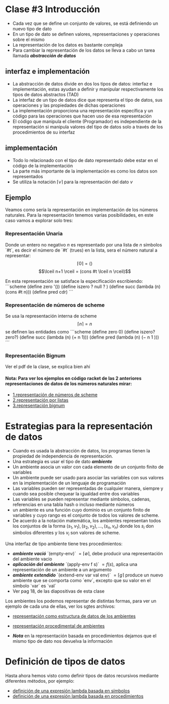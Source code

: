 # Clase \#3 Introducción

* Cada vez que se define un conjunto de valores, se está definiendo un nuevo tipo de dato
* En un tipo de dato se definen valores, representaciones y operaciones sobre el mismo
* La representación de los datos es bastante compleja
* Para cambiar la representación de los datos se lleva a cabo un tarea llamada ***abstracción de datos***

## interfaz e implementación
* La abstracción de datos divide en dos los tipos de datos: interfaz e implementación, estas ayudan a definir y manipular respectivamente los tipos de datos abstractos (TAD)
* La interfaz de un tipo de datos dice que representa el tipo de datos, sus operaciones y las propiedades de dichas operaciones
* La implementación proporciona una representación específica y un código para las operaciones que hacen uso de esa representación
* El código que manipula el cliente (Programador) es independiente de la representación si manipula valores del tipo de datos solo a través de los procedimientos de su interfaz

## implementación
* Todo lo relacionado con el tipo de dato representado debe estar en el código de la implementación
* La parte más importante de la implementación es como los datos son representados 
* Se utiliza la notación $\lceil v \rceil$ para la representación del dato $v$


## Ejemplo
Veamos como sería la representación en implementación de los números naturales. Para la representación tenemos varías posibilidades, en este caso vamos a explorar solo tres:

### Representación Unaria
Donde un entero no negativo $n$ es representado por una lista de $n$ símbolos ´#t´, es decir el número de ´#t´ (trues) en la lista, sera el número natural a representar:
$$\lceil 0 \rceil = ()$$
$$\lceil n+1 \rceil = (cons #t \lceil n \rceil)$$

En esta representación se satisface la especificación escribiendo:
´´´scheme
(define zero '())
(define iszero ? null ? )
(define succ (lambda (n) (cons #t n)))
(define pred cdr)
´´´

### Representación de números de scheme
Se usa la representación interna de scheme
$$\lceil n \rceil = n$$
se definen las entidades como
´´´scheme
(define zero 0)
(define iszero? zero?)
(define succ (lambda (n) (+ n 1)))
(define pred (lambda (n) (− n 1 )))
´´´

### Representación Bignum
Ver el pdf de la clase, se explica bien ahí

#### Nota: Para ver los ejemplos en código racket de las 2 anteriores representaciones de datos de los números naturales mirar:
* [1.representación de números de scheme](./3.ejercicios-clase3/1.natural-number-rep-scheme-numbers.rkt) 
* [2.representación por listas](./3.ejercicios-clase3/2.natural-numbers-lists-representation.rkt)
* [3.representación bignum](./3.ejercicios-clase3/natural-numbers-representation-bignum.rkt) 

# Estrategias para la representación de datos
* Cuando es usada la abstracción de datos, los programas tienen la propiedad de independencia de representación.
* Una estrategia es usar el tipo de dato ***ambiente***
* Un ambiente asocia un valor con cada elemento de un conjunto finito de variables
* Un ambiente puede ser usado para asociar las variables con sus valores en la implementación de un lenguaje de programación
* Las variables pueden ser representadas de cualquier manera, siempre y cuando sea posible chequear la igualdad entre dos variables
* Las variables se pueden representar mediante símbolos, cadenas, referencias en una tabla hash o incluso mediante números
* un ambiente es una función cuyo dominio es un conjunto finito de variables y cuyo rango es el conjunto de todos los valores de scheme.
* De acuerdo a la notación matemática, los ambientes representan todos los conjuntos de la forma ${(s_{1},v_{1}),(s_{2},v_{2}),...,(s_{n},v_{n})}$ donde los $s_{i}$ don símbolos diferentes y los $v_{i}$ son valores de scheme.

Una interfaz de tipo ambiente tiene tres procedimientos:
* ***ambiente vació*** ´(empty-env)´ $= \lceil \emptyset \rceil$, debe producir una representación del ambiente vacio
* ***aplicación del ambiente*** ´(apply-env f s)´ $= f(s)$, aplica una representación de un ambiente a un argumento
* ***ambiente extendido*** ´(extend-env var val env)´ $= \lceil g \rceil$ produce un nuevo ambiente que se comporta como ´env´, excepto que su valor en el símbolo ´var´ es ´val´
* Ver pag 18, de las diapositivas de esta clase

Los ambientes los podemos representar de distintas formas, para ver un ejemplo de cada una de ellas, ver los sgtes archivos:
* [representación como estructura de datos de los ambientes](./3.ejercicios-clase3/4.represetnacion-ambientes-estrutura-datos-1.rkt) 
* [representación procedimental de ambientes](./3.ejercicios-clase3/5.representacion-procedimental-ambientes.rkt) 

* ***Nota*** en la representación basada en procedimientos dejamos que el mismo tipo de dato nos devuelva la información

# Definición de tipos de datos
Hasta ahora hemos visto como definir tipos de datos recursivos mediante diferentes métodos, por ejemplo:
* [definición de una expresión lambda basada en símbolos](./3.ejercicios-clase3/5.lambda-exp-representation.rkt) 
* [definición de una expresión lambda basada en procedimientos](./3.ejercicios-clase3/6.lambda-exp-rep-proce.rkt)
